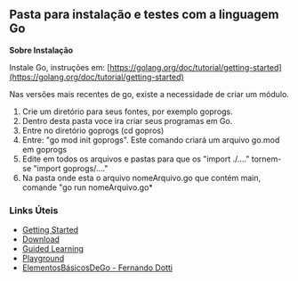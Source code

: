## Pasta para instalação e testes com a linguagem Go


**Sobre Instalação**

Instale Go, instruções em: [https://golang.org/doc/tutorial/getting-started](https://golang.org/doc/tutorial/getting-started)

Nas versões mais recentes de go, existe a necessidade de criar um módulo.
1. Crie um diretório para seus fontes, por exemplo goprogs.
2. Dentro desta pasta voce ira criar seus programas em Go.
3. Entre no diretório goprogs (cd gopros)
4. Entre: "go mod init goprogs".    Este comando criará um arquivo go.mod em goprogs
5. Edite em todos os arquivos e pastas para que os "import ./...." tornem-se "import goprogs/...."
6. Na pasta onde esta o arquivo nomeArquivo.go que contém main, comande "go run nomeArquivo.go*

### Links Úteis

- [Getting Started](https://go.dev/doc/tutorial/getting-started)
- [Download](https://go.dev/doc/install)
- [Guided Learning](https://go.dev/learn/#guided-learning-journeys)
- [Playground](https://go.dev/play/)
- [ElementosBásicosDeGo - Fernando Dotti](https://www.youtube.com/watch?v=3nod1UIcgWY)
